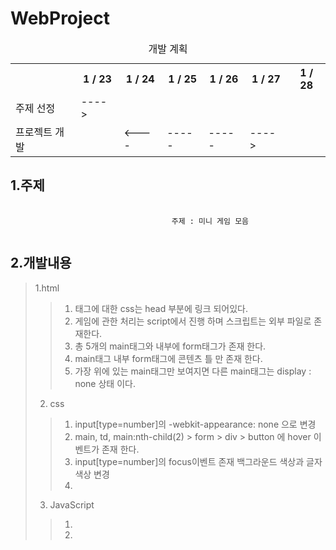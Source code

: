 # WebProject

<table>
  <caption>개발 계획</caption>
  <tr>
    <th></th> <th>1 / 23</th><th>1 / 24</th><th>1 / 25</th><th>1 / 26</th><th>1 / 27</th><th>1 / 28</th>
  </tr>
  <tr>
    <td>주제 선정</td><td>----></td><td></td><td></td><td></td><td></td><td></td>
  </tr>
  <tr>
    <td>프로젝트 개발</td><td></td><td><----</td><td>-----</td><td>-----</td><td>----></td><td></td>
  </tr>
</table>
<h2>1.주제</h2>  
<pre>
  <code>
                                    주제 : 미니 게임 모음
  </code>
</pre>
<h2>2.개발내용</h2>

> 1.html
> > 1. 태그에 대한 css는 head 부분에 링크 되어있다.
> > 2. 게임에 관한 처리는 script에서 진행 하며 스크립트는 외부 파일로 존재한다.
> > 3. 총 5개의 main태그와 내부에 form태그가 존재 한다.
> > 4. main태그 내부 form태그에 콘텐츠 틀 만 존재 한다.
> > 5. 가장 위에 있는 main태그만 보여지면 다른 main태그는 display : none 상태 이다.
> 2. css
>  > 1. input[type=number]의 -webkit-appearance: none 으로 변경
>  > 2. main, td, main:nth-child(2) > form > div > button 에 hover 이벤트가 존재 한다.
>  > 3. input[type=number]의 focus이벤트 존재 백그라운드 색상과 글자 색상 변경
>  > 4. 
> 3. JavaScript
> > 1. 
> > 2. 
